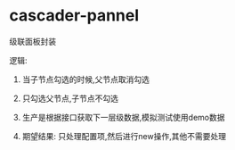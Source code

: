 # cascader-pannel
级联面板封装



 逻辑:

1. 当子节点勾选的时候,父节点取消勾选

2. 只勾选父节点,子节点不勾选

3. 生产是根据接口获取下一层级数据,模拟测试使用demo数据

4. 期望结果: 只处理配置项,然后进行new操作,其他不需要处理